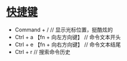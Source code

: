 [快捷键](https://wdxtub.com/2016/03/20/iterm2-guide/)
===

- Command + /  // 显示光标位置，挺酷炫的
- Ctrl + a 【fn + 向左方向键】  // 命令文本开头
- Ctrl + e 【fn + 向右方向键】  // 命令文本结尾
- Ctrl + r  // 搜索命令历史
